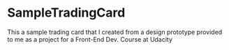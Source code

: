 # SampleTradingCard
This a sample trading card that I created from a design prototype provided to me as a project for a Front-End Dev. Course at Udacity

